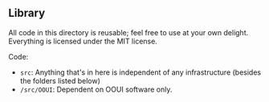 ## Library

All code in this directory is reusable; feel free to use at your own delight.
Everything is licensed under the MIT license.

Code:
 * `src`: Anything that's in here is independent of any infrastructure (besides the folders listed below)
 * `/src/OOUI`: Dependent on OOUI software only.
